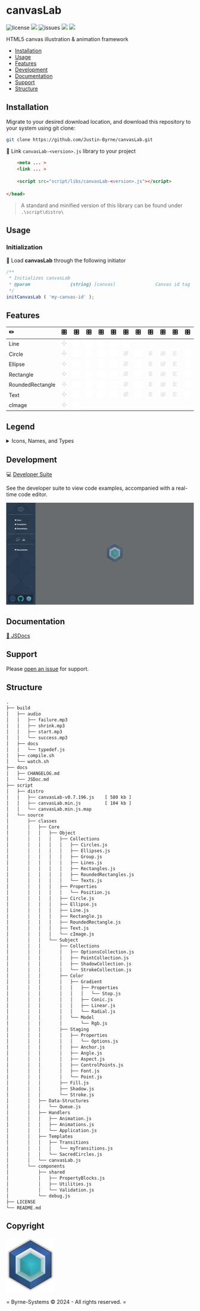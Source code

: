 # canvasLab

![license](https://img.shields.io/github/license/Justin-Byrne/canvasLab?style=flat-square)
<img src="https://img.shields.io/badge/Chrome-130.0.6723.59-yellow?style=flat-square&logo=googlechrome&logoColor=white" />
![issues](https://img.shields.io/github/issues/Justin-Byrne/canvasLab?style=flat-square)
<img src="https://img.shields.io/badge/Version-0.7.196-navy?style=flat-square" />
<img src="https://img.shields.io/github/languages/code-size/Justin-Byrne/canvasLab?style=flat-square" />

HTML5 canvas illustration & animation framework

- [Installation](#installation)
- [Usage](#usage)
- [Features](#features)
- [Development](#development)
- [Documentation](#documentation)
- [Support](#support)
- [Structure](#structure)

## Installation

Migrate to your desired download location, and download this repository to your system using git clone:

```sh
git clone https://github.com/Justin-Byrne/canvasLab.git
```

:paperclip: Link `canvasLab-<version>.js` library to your project

```html
    <meta ... >
    <link ... >

    <script src="script/libs/canvasLab-<version>.js"></script>

</head>
```

> A standard and minified version of this library can be found under `.\script\distro\`

## Usage

### Initialization

:truck: Load **canvasLab** through the following initiator

```javascript
/**
 * Initializes canvasLab
 * @param               {string} [canvas]               Canvas id tag
 */
initCanvasLab ( 'my-canvas-id' );
```

## Features

| :pencil2: 		| :control_knobs: | :control_knobs:   | :control_knobs: | :control_knobs: 	| :control_knobs: 	| :control_knobs: 				  | :control_knobs: | :control_knobs: 	| :control_knobs: 	| :control_knobs: | :control_knobs:   |
| :---------------- | :-------------: | :---------------: | :-------------: | :---------------: | :---------------: | :-----------------------------: | :-------------: | :---------------: | :---------------: | :-------------: | :---------------: |
| Line    			| ![Point][Point] | ![Anchor][Anchor] | ![Rgb][Rgb] 	| ![Stroke][Stroke] | ![Shadow][Shadow] | ![ControlPoints][ControlPoints] | 			    | 				  	| 				  	| 				  | 				  |
| Circle  			| ![Point][Point] | ![Anchor][Anchor] | ![Rgb][Rgb] 	| ![Stroke][Stroke] | ![Shadow][Shadow] | ![Fill][Fill] 				  | ![Stop][Stop]   | ![Linear][Linear] | ![Radial][Radial] | ![Conic][Conic] | ![Angle][Angle]   |
| Ellipse 			| ![Point][Point] | ![Anchor][Anchor] | ![Rgb][Rgb] 	| ![Stroke][Stroke] | ![Shadow][Shadow] | ![Fill][Fill] 				  | ![Stop][Stop]   | ![Linear][Linear] | ![Radial][Radial] | ![Conic][Conic] | ![Angle][Angle]   |
| Rectangle 		| ![Point][Point] | ![Anchor][Anchor] | ![Rgb][Rgb] 	| ![Stroke][Stroke] | ![Shadow][Shadow] | ![Fill][Fill] 				  | ![Stop][Stop]   | ![Linear][Linear] | ![Radial][Radial] | ![Conic][Conic] | ![Aspect][Aspect] |
| RoundedRectangle 	| ![Point][Point] | ![Anchor][Anchor] | ![Rgb][Rgb] 	| ![Stroke][Stroke] | ![Shadow][Shadow] | ![Fill][Fill] 				  | ![Stop][Stop]   | ![Linear][Linear] | ![Radial][Radial] | ![Conic][Conic] | ![Aspect][Aspect] |
| Text 				| ![Point][Point] | ![Anchor][Anchor] | ![Rgb][Rgb] 	| ![Stroke][Stroke] | ![Shadow][Shadow] | ![Fill][Fill] 				  | ![Stop][Stop]   | ![Linear][Linear] | ![Radial][Radial] | ![Conic][Conic] | ![Font][Font]  	  |
| cImage 			| ![Point][Point] | ![Anchor][Anchor] |             	| 					|					| 								  | 			    | 				  	|	 				| 				  |					  |

## Legend

<details>

<summary>Icons, Names, and Types</summary>

<table>
<td>

| :pencil2: 							| Name 				| Type     	|
| :-----------------------------------: | :---------------- | :-------- |
| ![Line][Line] 						| Line 				| Object 	|
| ![Circle][Circle] 					| Circle  			| Object 	|
| ![Ellipse][Ellipse] 					| Ellipse 			| Object 	|
| ![Rectangle][Rectangle] 				| Rectangle 		| Object 	|
| ![RoundedRectangle][RoundedRectangle] | RoundedRectangle 	| Object 	|
| ![Text][Text] 						| Text 				| Object 	|
| ![cImage][cImage] 					| cImage 			| Object 	|

</td>
<td>

| :control_knobs: 					| Name 				| Type      |
| :-------------------------------: | :---------------- | :-------- |
| ![Point][Point] 					| Point 			| Subject	|
| ![ControlPoints][ControlPoints] 	| ControlPoints 	| Subject 	|
| ![Anchor][Anchor] 				| Anchor 			| Subject 	|
| ![Angle][Angle] 					| Angle 			| Subject 	|
| ![Aspect][Aspect] 				| Aspect 			| Subject 	|
| ![Font][Font] 					| Font 				| Subject 	|
| ![Rgb][Rgb] 						| Rgb 				| Subject 	|

</td>
<td>

| :control_knobs: 		| Name 		| Type      |
| :-------------------: | :-------- | :-------- |
| ![Stroke][Stroke] 	| Stroke 	| Subject 	|
| ![Fill][Fill] 		| Fill 		| Subject 	|
| ![Stop][Stop] 		| Stop 		| Subject 	|
| ![Linear][Linear] 	| Linear 	| Subject 	|
| ![Radial][Radial] 	| Radial 	| Subject 	|
| ![Conic][Conic] 		| Conic 	| Subject 	|
| ![Shadow][Shadow] 	| Shadow 	| Subject 	|

</td>
</table>

</details>

[Line]: https://github.com/Justin-Byrne/canvasLab/blob/main/devSuite/images/svg/Object/Line.svg "Line"
[Circle]: https://github.com/Justin-Byrne/canvasLab/blob/main/devSuite/images/svg/Object/Circle.svg "Circle"
[Ellipse]: https://github.com/Justin-Byrne/canvasLab/blob/main/devSuite/images/svg/Object/Ellipse.svg "Ellipse"
[Rectangle]: https://github.com/Justin-Byrne/canvasLab/blob/main/devSuite/images/svg/Object/Rectangle.svg "Rectangle"
[RoundedRectangle]: https://github.com/Justin-Byrne/canvasLab/blob/main/devSuite/images/svg/Object/RoundedRectangle.svg "RoundedRectangle"
[Text]: https://github.com/Justin-Byrne/canvasLab/blob/main/devSuite/images/svg/Object/Text.svg "Text"
[cImage]: https://github.com/Justin-Byrne/canvasLab/blob/main/devSuite/images/svg/Object/cImage.svg "cImage"
[Point]: https://github.com/Justin-Byrne/canvasLab/blob/main/devSuite/images/svg/Subject/Point.svg "Point"
[ControlPoints]: https://github.com/Justin-Byrne/canvasLab/blob/main/devSuite/images/svg/Subject/ControlPoints.svg "ControlPoints"
[Anchor]: https://github.com/Justin-Byrne/canvasLab/blob/main/devSuite/images/svg/Subject/Anchor.svg "Anchor"
[Angle]: https://github.com/Justin-Byrne/canvasLab/blob/main/devSuite/images/svg/Subject/Angle.svg "Angle"
[Aspect]: https://github.com/Justin-Byrne/canvasLab/blob/main/devSuite/images/svg/Subject/Aspect.svg "Aspect"
[Font]: https://github.com/Justin-Byrne/canvasLab/blob/main/devSuite/images/svg/Subject/Font.svg "Font"
[Rgb]: https://github.com/Justin-Byrne/canvasLab/blob/main/devSuite/images/svg/Subject/Rgb.svg "Rgb"
[Stroke]: https://github.com/Justin-Byrne/canvasLab/blob/main/devSuite/images/svg/Subject/Stroke.svg "Stroke"
[Fill]: https://github.com/Justin-Byrne/canvasLab/blob/main/devSuite/images/svg/Subject/Fill.svg "Fill"
[Stop]: https://github.com/Justin-Byrne/canvasLab/blob/main/devSuite/images/svg/Subject/Stop.svg "Stop"
[Linear]: https://github.com/Justin-Byrne/canvasLab/blob/main/devSuite/images/svg/Subject/Linear.svg "Linear"
[Radial]: https://github.com/Justin-Byrne/canvasLab/blob/main/devSuite/images/svg/Subject/Radial.svg "Radial"
[Conic]: https://github.com/Justin-Byrne/canvasLab/blob/main/devSuite/images/svg/Subject/Conic.svg "Conic"
[Shadow]: https://github.com/Justin-Byrne/canvasLab/blob/main/devSuite/images/svg/Subject/Shadow.svg "Shadow"

## Development

:computer: [Developer Suite](https://byrne-systems.com/portal/canvasLab/devSuite/index.html)

See the developer suite to view code examples, accompanied with a real-time code editor.

[![devSuite](https://github.com/Justin-Byrne/canvasLab/blob/main/images/devSuite.png)](https://byrne-systems.com/portal/canvasLab/devSuite/index.html)

## Documentation

[:book: JSDocs](https://byrne-systems.com/portal/canvasLab/docs/JSDoc/index.html)


## Support

Please [open an issue](https://github.com/Justin-Byrne/canvasLab/issues/new) for support.

## Structure

```
.
├── build
│   ├── audio
│   │   ├── failure.mp3
│   │   ├── shrink.mp3
│   │   ├── start.mp3
│   │   └── success.mp3
│   ├── docs
│   │   └── typedef.js
│   ├── compile.sh
│   └── watch.sh
├── docs
│   ├── CHANGELOG.md
│   └── JSDoc.md
├── script
│   ├── distro
│   │   ├── canvasLab-v0.7.196.js    [ 580 kb ]
│   │   ├── canvasLab.min.js         [ 104 kb ]
│   │   └── canvasLab.min.js.map
│   └── source
│       ├── classes
│       │   ├── Core
│       │   │   ├── Object
│       │   │   │   ├── Collections
│       │   │   │   │   ├── Circles.js
│       │   │   │   │   ├── Ellipses.js
│       │   │   │   │   ├── Group.js
│       │   │   │   │   ├── Lines.js
│       │   │   │   │   ├── Rectangles.js
│       │   │   │   │   ├── RoundedRectangles.js
│       │   │   │   │   └── Texts.js
│       │   │   │   ├── Properties
│       │   │   │   │   └── Position.js
│       │   │   │   ├── Circle.js
│       │   │   │   ├── Ellipse.js
│       │   │   │   ├── Line.js
│       │   │   │   ├── Rectangle.js
│       │   │   │   ├── RoundedRectangle.js
│       │   │   │   ├── Text.js
│       │   │   │   └── cImage.js
│       │   │   └── Subject
│       │   │       ├── Collections
│       │   │       │   ├── OptionsCollection.js
│       │   │       │   ├── PointCollection.js
│       │   │       │   ├── ShadowCollection.js
│       │   │       │   └── StrokeCollection.js
│       │   │       ├── Color
│       │   │       │   ├── Gradient
│       │   │       │   │   ├── Properties
│       │   │       │   │   │   └── Stop.js
│       │   │       │   │   ├── Conic.js
│       │   │       │   │   ├── Linear.js
│       │   │       │   │   └── Radial.js
│       │   │       │   └── Model
│       │   │       │       └── Rgb.js
│       │   │       ├── Staging
│       │   │       │   ├── Properties
│       │   │       │   │   └── Options.js
│       │   │       │   ├── Anchor.js
│       │   │       │   ├── Angle.js
│       │   │       │   ├── Aspect.js
│       │   │       │   ├── ControlPoints.js
│       │   │       │   ├── Font.js
│       │   │       │   └── Point.js
│       │   │       ├── Fill.js
│       │   │       ├── Shadow.js
│       │   │       └── Stroke.js
│       │   ├── Data-Structures
│       │   │   └── Queue.js
│       │   ├── Handlers
│       │   │   ├── Animation.js
│       │   │   ├── Animations.js
│       │   │   └── Application.js
│       │   ├── Templates
│       │   │   ├── Transitions
│       │   │   │   └── myTransitions.js
│       │   │   └── SacredCircles.js
│       │   └── canvasLab.js
│       └── components
│           ├── shared
│           │   ├── PropertyBlocks.js
│           │   ├── Utilities.js
│           │   └── Validation.js
│           └── debug.js
├── LICENSE
└── README.md
```
 
## Copyright

![Byrne-Systems](https://github.com/Justin-Byrne/canvasLab/blob/main/images/cube_sm.png)

= Byrne-Systems © 2024 - All rights reserved. =
